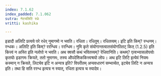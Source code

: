 ```yaml
---
index: 7.1.62
index_padded: 7.1.062
sutra: नेट्यलिटि रधेः
vritti: kashika

---
```

इडादौ अलिटि प्रत्यये परे रधेर् नुमागमो न भवति। रधिता। रधितुम्। रधितव्यम्। इटि इति किम्? रन्धनम्। रन्धकः। अलिटि इति किम्? ररन्धिव। ररन्धिम। नुमि कृते संयोगान्तत्वातसंयोगल्लिट् कित् (1.2.5) इति कित्त्वं न अस्ति इति नलोपो न भवति। अथ क्वसौ कथं भवितव्यम्? रेधिवानिति। कथम्? एत्वभ्यासलोपयोः कृतयोः इडागमः क्रियते, ततो नुमागमः, तस्य औपदेशिककित्त्वश्रयो लोपः। अथ इटि लिटि इत्येवं नियमः कस्मान् न क्रियते, लिट्येव इटि न अन्यत्र इति? विपरीतम् अप्यवधारणं सम्भाव्येत, इट्येव लिटि न अन्यत्र इति। तथा हि सति ररन्ध इत्यत्र न स्यात्, रधिता इत्यत्र च स्यादेव।